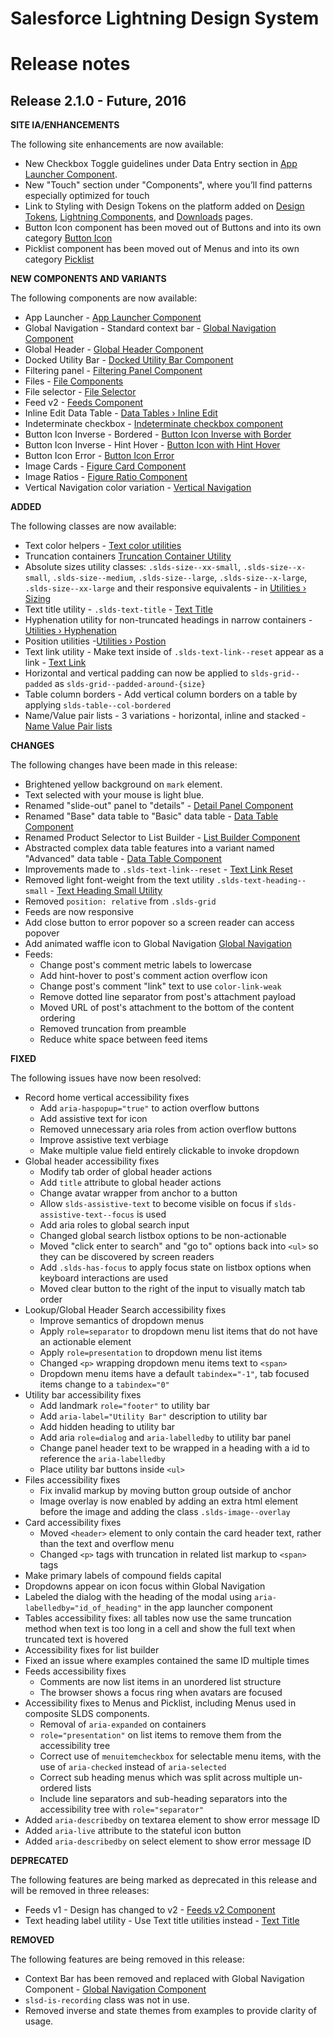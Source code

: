 # Salesforce Lightning Design System
# Release notes

<!-- Release notes authoring guidelines: http://keepachangelog.com/ -->

## Release 2.1.0 - Future, 2016

**SITE IA/ENHANCEMENTS**

The following site enhancements are now available:

- New Checkbox Toggle guidelines under Data Entry section in [App Launcher Component](/guidelines/data-entry/).
- New "Touch" section under "Components", where you’ll find patterns especially optimized for touch
- Link to Styling with Design Tokens on the platform added on [Design Tokens](/design-tokens/), [Lightning Components](/platforms/lightning/), and [Downloads](/downloads/) pages.
- Button Icon component has been moved out of Buttons and into its own category [Button Icon](/components/button-icon)
- Picklist component has been moved out of Menus and into its own category [Picklist](/components/picklist)

**NEW COMPONENTS AND VARIANTS**

The following components are now available:

- App Launcher - [App Launcher Component](/components/app-launcher/)
- Global Navigation - Standard context bar - [Global Navigation Component](/components/global-navigation)
- Global Header - [Global Header Component](/components/global-header)
- Docked Utility Bar - [Docked Utility Bar Component](/components/docked-utility-bar/#utility-bar)
- Filtering panel - [Filtering Panel Component](/components/panels/#filtering)
- Files - [File Components](/components/files/)
- File selector - [File Selector](/components/file-selector)
- Feed v2 - [Feeds Component](/components/feeds/)
- Inline Edit Data Table - [Data Tables › Inline Edit](/components/data-tables/#flavor-inline-edit)
- Indeterminate checkbox - [Indeterminate checkbox component](/components/forms/#flavor-checkbox)
- Button Icon Inverse - Bordered - [Button Icon Inverse with Border](/components/buttons/#icon-container)
- Button Icon Inverse - Hint Hover - [Button Icon with Hint Hover](/components/buttons/#icon-with-hint-hover)
- Button Icon Error - [Button Icon Error](/components/buttons/#flavor-icon)
- Image Cards - [Figure Card Component](/components/images/#flavor-figure)
- Image Ratios - [Figure Ratio Component](/components/images/#flavor-figure)
- Vertical Navigation color variation - [Vertical Navigation](/components/navigation/#flavor-vertical)

**ADDED**

The following classes are now available:

- Text color helpers - [Text color utilities](/components/utilities/text#color)
- Truncation containers [Truncation Container Utility](/components/utilities/truncation/#max-width)
- Absolute sizes utility classes: `.slds-size--xx-small`, `.slds-size--x-small`, `.slds-size--medium`, `.slds-size--large`, `.slds-size--x-large`, `.slds-size--xx-large` and their responsive equivalents - in [Utilities › Sizing](/components/utilities/sizing/)
- Text title utility - `.slds-text-title` - [Text Title](/components/utilities/text/#flavor-title)
- Hyphenation utility for non-truncated headings in narrow containers - [Utilities › Hyphenation](/components/utilities/hyphenation/)
- Position utilities -[Utilities › Postion](/components/utilities/position/)
- Text link utility - Make text inside of `.slds-text-link--reset` appear as a link - [Text Link](/components/utilities/interactions/#flavor-text-link)
- Horizontal and vertical padding can now be applied to `slds-grid--padded` as `slds-grid--padded-around-{size}`
- Table column borders - Add vertical column borders on a table by applying `slds-table--col-bordered`
- Name/Value pair lists - 3 variations - horizontal, inline and stacked - [Name Value Pair lists](/components/utilities/lists/#flavor-name-value-pair)

**CHANGES**

The following changes have been made in this release:

- Brightened yellow background on `mark` element.
- Text selected with your mouse is light blue.
- Renamed "slide-out" panel to "details" - [Detail Panel Component](/components/panels/#detail)
- Renamed "Base" data table to "Basic" data table - [Data Table Component](/components/data-tables/)
- Renamed Product Selector to List Builder - [List Builder Component](/components/list-builder/)
- Abstracted complex data table features into a variant named "Advanced" data table - [Data Table Component](/components/data-tables/#advanced)
- Improvements made to `.slds-text-link--reset` - [Text Link Reset](/components/utilities/interactions/#link-reset)
- Removed light font-weight from the text utility `.slds-text-heading--small` - [Text Heading Small Utility](/components/utilities/text/#heading-small)
- Removed `position: relative` from `.slds-grid`
- Feeds are now responsive
- Add close button to error popover so a screen reader can access popover
- Add animated waffle icon to Global Navigation [Global Navigation](/components/global-navigation/)
- Feeds:
  - Change post's comment metric labels to lowercase
  - Add hint-hover to post's comment action overflow icon
  - Change post's comment "link" text to use `color-link-weak`
  - Remove dotted line separator from post's attachment payload
  - Moved URL of post's attachment to the bottom of the content ordering
  - Removed truncation from preamble
  - Reduce white space between feed items

**FIXED**

The following issues have now been resolved:

- Record home vertical accessibility fixes
  - Add `aria-haspopup="true"` to action overflow buttons
  - Add assistive text for icon
  - Removed unnecessary aria roles from action overflow buttons
  - Improve assistive text verbiage
  - Make multiple value field entirely clickable to invoke dropdown
- Global header accessibility fixes
  - Modify tab order of global header actions
  - Add `title` attribute to global header actions
  - Change avatar wrapper from anchor to a button
  - Allow `slds-assistive-text` to become visible on focus if `slds-assistive-text--focus` is used
  - Add aria roles to global search input
  - Changed global search listbox options to be non-actionable
  - Moved "click enter to search" and "go to" options back into `<ul>` so they can be discovered by screen readers
  - Add `.slds-has-focus` to apply focus state on listbox options when keyboard interactions are used
  - Moved clear button to the right of the input to visually match tab order
- Lookup/Global Header Search accessibility fixes
  - Improve semantics of dropdown menus
  - Apply `role=separator` to dropdown menu list items that do not have an actionable element
  - Apply `role=presentation` to dropdown menu list items
  - Changed `<p>` wrapping dropdown menu items text to `<span>`
  - Dropdown menu items have a default `tabindex="-1"`, tab focused items change to a `tabindex="0"`
- Utility bar accessibility fixes
  - Add landmark `role="footer"` to utility bar
  - Add `aria-label="Utility Bar"` description to utility bar
  - Add hidden heading to utility bar
  - Add aria `role=dialog` and `aria-labelledby` to utility bar panel
  - Change panel header text to be wrapped in a heading with a id to reference the `aria-labelledby`
  - Place utility bar buttons inside `<ul>`
- Files accessibility fixes
  - Fix invalid markup by moving button group outside of anchor
  - Image overlay is now enabled by adding an extra html element before the image and adding the class `.slds-image--overlay`
- Card accessibility fixes
  - Moved `<header>` element to only contain the card header text, rather than the text and overflow menu
  - Changed `<p>` tags with truncation in related list markup to `<span>` tags
- Make primary labels of compound fields capital
- Dropdowns appear on icon focus within Global Navigation
- Labeled the dialog with the heading of the modal using `aria-labelledby="id_of_heading"` in the app launcher component
- Tables accessibility fixes: all tables now use the same truncation method when text is too long in a cell and show the full text when truncated text is hovered
- Accessibility fixes for list builder
- Fixed an issue where examples contained the same ID multiple times
- Feeds accessibility fixes
  - Comments are now list items in an unordered list structure
  - The browser shows a focus ring when avatars are focused
- Accessibility fixes to Menus and Picklist, including Menus used in composite SLDS components.
  - Removal of `aria-expanded` on containers
  - `role="presentation"` on list items to remove them from the accessibility tree
  - Correct use of `menuitemcheckbox` for selectable menu items, with the use of `aria-checked` instead of `aria-selected`
  - Correct sub heading menus which was split across multiple un-ordered lists
  - Include line separators and sub-heading separators into the accessibility tree with `role="separator"`
- Added `aria-describedby` on textarea element to show error message ID
- Added `aria-live` attribute to the stateful icon button
- Added `aria-describedby` on select element to show error message ID

**DEPRECATED**

The following features are being marked as deprecated in this release and will be removed in three releases:

- Feeds v1 - Design has changed to v2 - [Feeds v2 Component](/components/feeds/)
- Text heading label utility - Use Text title utilities instead - [Text Title](/components/utilities/text/#flavor-title)

**REMOVED**

The following features are being removed in this release:

- Context Bar has been removed and replaced with Global Navigation Component - [Global Navigation Component](/components/global-navigation)
- `slsd-is-recording` class was not in use.
- Removed inverse and state themes from examples to provide clarity of usage.
